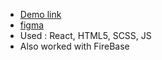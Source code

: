 * [Demo link](https://nvalja.github.io/react-firebase/)
* [figma](https://www.figma.com/file/egYo82rhagjLVjMJ0TK1jo/Development-WEB-1?node-id=0%3A1)
* Used : React, HTML5, SCSS, JS
* Also worked with FireBase
